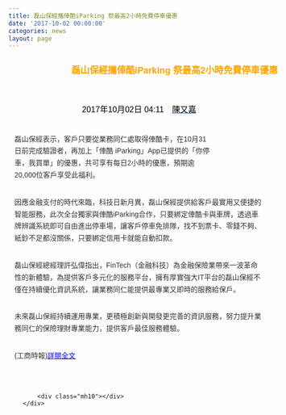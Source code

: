 ```yaml
---
title: 磊山保經攜俥酷iParking 祭最高2小時免費停車優惠
date: '2017-10-02 00:00:00'
categories: news
layout: page
---
```


<div class="text">
			<div>
	<header style="border: 0px none; margin: 0px 0px 5px; outline: none 0px; padding: 15px 0px 5px 15px; position: relative; color: rgb(0, 0, 0); font-family: &quot;Microsoft JhengHei&quot;, sans-serif; font-size: 16px;">
		<h1 style="border: 0px none; margin: 0px; outline: none 0px; padding: 0px; font-family: 微软雅黑, 黑体, &quot;helvetica neue&quot;, &quot;lucida grande&quot;, Arial, PMingLiU, &quot;Trebuchet MS&quot;, Helvetica, Verdana, sans-serif; line-height: 1.3; font-stretch: normal; font-size: 30px; color: rgb(49, 49, 51); width: 630px;">
			<span style="color:#ffa500;"><span style="font-size:18px;">磊山保經攜俥酷iParking 祭最高2小時免費停車優惠</span></span></h1>
		<h1 style="border: 0px none; margin: 0px; outline: none 0px; padding: 0px; font-family: 微软雅黑, 黑体, &quot;helvetica neue&quot;, &quot;lucida grande&quot;, Arial, PMingLiU, &quot;Trebuchet MS&quot;, Helvetica, Verdana, sans-serif; line-height: 1.3; font-stretch: normal; font-size: 30px; color: rgb(49, 49, 51); width: 630px;">
			&nbsp;</h1>
		<time datetime="2017/10/02 00:00" style="color: rgb(102, 102, 102); font-family: &quot;Microsoft JhengHei&quot;, sans-serif; font-size: 15px; display: inline-block; margin: 15px 3px 0px 0px; padding-right: 0px; line-height: 1.5;">
			<span style="font-size:16px;"><span style="color:#000000;">2017年10月02日 04:11</span></span></time>
		<span style="font-size:16px;"><span style="color:#000000;"><span style="font-family: &quot;Microsoft JhengHei&quot;, sans-serif;">&nbsp;</span></span></span>
		<div class="rp_name" style="color: rgb(102, 102, 102); font-family: &quot;Microsoft JhengHei&quot;, sans-serif; font-size: 15px; border: 0px none; margin: 0px; outline: none 0px; padding: 0px; display: inline-block;">
			<span style="font-size:16px;"><cite style="border: 0px none; margin: 0px 0px 5px; outline: none 0px; padding: 0px; font-style: normal; display: inline-block;"><a href="http://www.chinatimes.com/reporter/1001" rel="author" style="border: 0px none; margin: 0px; outline: none medium; padding: 0px; cursor: pointer; color: rgb(51, 102, 204);" title="陳又嘉"><span style="color:#000000;">陳又嘉</span></a></cite></span></div>
	</header>
	<div class="article_info clear-fix" style="border: 0px none; margin: 0px; outline: none 0px; padding: 17px 0px 5px 15px; zoom: 1; font-size: 15px; color: rgb(102, 102, 102); font-family: &quot;Microsoft JhengHei&quot;, sans-serif;">
		<div class="font_size clear-fix" style="border: 0px none; margin: 12px 0px 0px; outline: none 0px; padding: 0px; zoom: 1; float: right; width: 100px;">
			<br>
			<ul style="border: 0px none; margin: 0px; outline: none 0px; padding-right: 0px; padding-left: 0px; list-style: none outside none;">
				<li class="f_c odd" style="border: 0px none; margin: 0px 0px 0px 8px; outline: none 0px; padding: 0px; list-style-type: none; float: left; text-indent: -9999px; width: 24px; height: 24px; overflow: hidden; background: url(&quot;../images/ico_cti.png&quot;) -42px -421px no-repeat scroll transparent;">
					<a style="border: 0px none; margin: 0px; outline: none medium; padding: 0px; cursor: pointer; color: rgb(0, 0, 0); display: block; width: 24px; height: 24px;" title="中字型">中字型</a></li>
				<li class="f_b even last" style="border: 0px none; margin: 0px 0px 0px 8px; outline: none 0px; padding: 0px; list-style-type: none; float: left; text-indent: -9999px; width: 24px; height: 24px; overflow: hidden; background: url(&quot;../images/ico_cti.png&quot;) -68px -421px no-repeat scroll transparent;">
					<a style="border: 0px none; margin: 0px; outline: none medium; padding: 0px; cursor: pointer; color: rgb(0, 0, 0); display: block; width: 24px; height: 24px;" title="大字型">大字型</a><a style="border: 0px none; margin: 0px; outline: none medium; padding: 0px; cursor: pointer; color: rgb(0, 0, 0); display: block; width: 24px; height: 24px;" title="大字型"><span style="font-size: 1em; color: rgb(51, 51, 51); background-color: rgb(255, 255, 255);">磊山保經獨家攜手「俥酷iParking」推出優惠活動，自即日起至10月31日止，在俥酷全台超過160個停車場，最高可享2小時免費停車優惠。只要取得俥酷卡並下載「俥酷 iParking」App，從下載驗證日開始計算90天內即可以享有每日免費1小時停車優惠。</span></a></li>
			</ul>
		</div>
	</div>
	<article class="clear-fix" style="border: 0px none; margin: 0px; outline: none 0px; padding: 0px; zoom: 1; font-size: 18px; line-height: 1.7; color: rgb(51, 51, 51); font-family: &quot;Microsoft JhengHei&quot;, sans-serif;">
		<p style="border: 0px none; margin: 0px 0px 30px 12px; outline: none 0px; padding: 0px; font-size: 1em; line-height: 1.7;">
			<span style="font-size:14px;">磊山保經表示，客戶只要從業務同仁處取得俥酷卡，在10月31日前完成驗證者，再加上「俥酷 iParking」App已提供的「你停車，我買單」的優惠，共可享有每日2小時的優惠，預期逾20,000位客戶享受此福利。</span></p>
		<p style="border: 0px none; margin: 0px 0px 30px 12px; outline: none 0px; padding: 0px; font-size: 1em; line-height: 1.7;">
			<span style="font-size:14px;">因應金融支付的時代來臨，科技日新月異，磊山保經提供給客戶最實用又便捷的智能服務，此次全台獨家與俥酷iParking合作，只要綁定俥酷卡與車牌，透過車牌辨識系統即可自由進出停車場，讓客戶停車免排隊，找不到票卡、零錢不夠、紙鈔不足都沒關係，只要綁定信用卡就能自動扣款。</span></p>
		<p style="border: 0px none; margin: 0px 0px 30px 12px; outline: none 0px; padding: 0px; font-size: 1em; line-height: 1.7;">
			<span style="font-size:14px;">磊山保經總經理許弘偉指出，FinTech（金融科技）為金融保險業帶來一波革命性的新體驗，為提供客戶多元化的服務平台，擁有厚實強大IT平台的磊山保經不僅在持續優化資訊系統，讓業務同仁能提供最專業又即時的服務給保戶。</span></p>
		<p style="border: 0px none; margin: 0px 0px 30px 12px; outline: none 0px; padding: 0px; font-size: 1em; line-height: 1.7;">
			<span style="font-size:14px;">未來磊山保經持續運用專業，更積極創新與開發更完善的資訊服務，努力提升業務同仁的保險理財專業能力，提供客戶最佳服務體驗。</span></p>
		<p style="border: 0px none; margin: 0px 0px 30px 12px; outline: none 0px; padding: 0px; font-size: 1em; line-height: 1.7;">
			<span style="font-size:14px;">(工商時報)<a href="http://www.chinatimes.com/newspapers/20171002000240-260208"><span style="color:#0000ff;">詳閱全文</span></a></span></p>
	</article>
</div>
<div>
	&nbsp;</div>

			<div class="mh10"></div>
		</div>